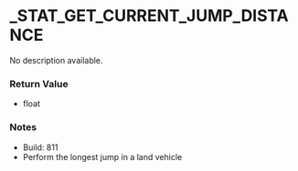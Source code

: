 # _STAT_GET_CURRENT_JUMP_DISTANCE

No description available.

### Return Value
* float

### Notes
* Build: 811
* Perform the longest jump in a land vehicle

